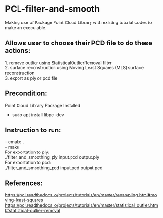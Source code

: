 # PCL-filter-and-smooth

Making use of Package Point Cloud Library with existing tutorial codes to make an executable.
<br>

<h2>Allows user to choose their PCD file to do these actions:</h2>
1. remove outlier using StatisticalOutlierRemoval filter <br />
2. surface reconstruction using Moving Least Squares (MLS) surface reconstruction <br />
3. export as ply or pcd file <br />



<h2>Precondition:</h2>

Point Cloud Library Package Installed
  - sudo apt install libpcl-dev



<h2>Instruction to run:</h2>
- cmake . <br />
- make <br/>
For exportation to ply: <br />
./filter_and_smoothing_ply input.pcd output.ply
<br />
For exportation to pcd: <br />
./filter_and_smoothing_pcd input.pcd output.pcd



<h2>References:</h2>

https://pcl.readthedocs.io/projects/tutorials/en/master/resampling.html#moving-least-squares
https://pcl.readthedocs.io/projects/tutorials/en/master/statistical_outlier.html#statistical-outlier-removal
